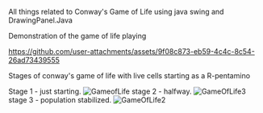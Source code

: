 All things related to Conway's Game of Life using java swing and DrawingPanel.Java















Demonstration of the game of life playing

https://github.com/user-attachments/assets/9f08c873-eb59-4c4c-8c54-26ad73439555










Stages of conway's game of life with live cells starting as a R-pentamino


Stage 1 - just starting.
![GameofLife](https://github.com/user-attachments/assets/665bc257-0fbe-475b-a5c0-13d21f16331e)
stage 2 - halfway.
![GameOfLife3](https://github.com/user-attachments/assets/a691bd07-b522-47a2-a607-6a2d5f675030)
stage 3 - population stabilized. 
![GameOfLife2](https://github.com/user-attachments/assets/c598436c-26e5-46e2-bc8c-6985c62aff0a)
